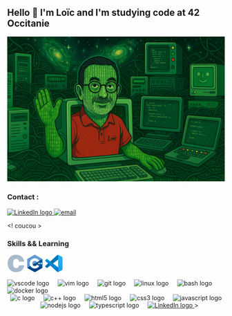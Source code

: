 ## Hello 🖖 I'm Loïc and I'm studying code at 42 Occitanie

![Image](./bin/LGE-GH.jpg)

### Contact :

 <a href="https://www.linkedin.com/in/loic-gerard-b97091137/" target="_blank"> <img src="https://cdn.jsdelivr.net/gh/devicons/devicon@latest/icons/linkedin/linkedin-original-wordmark.svg" height="100" alt="LinkedIn logo" />  </a>
 [![email](https://img.shields.io/badge/Email-D14836?logo=gmail&logoColor=white)](mailto:lgerard@student.42perignan.fr)

<! coucou > 
### Skills && Learning
<img src="https://raw.githubusercontent.com/devicons/devicon/master/icons/c/c-original.svg" width="40" height="40"/>  <img src="https://raw.githubusercontent.com/devicons/devicon/master/icons/cplusplus/cplusplus-original.svg" width="40" height="40"/>   <img src="https://raw.githubusercontent.com/devicons/devicon/master/icons/vscode/vscode-original.svg" width="40" height="40"/>


<img src="https://cdn.jsdelivr.net/gh/devicons/devicon/icons/vscode/vscode-original.svg" height="50" alt="vscode logo"  />
  <img width="12" />
  <img src="https://cdn.jsdelivr.net/gh/devicons/devicon/icons/vim/vim-original.svg" height="50" alt="vim logo"  />
  <img width="12" />
  <img src="https://cdn.jsdelivr.net/gh/devicons/devicon/icons/git/git-original.svg" height="50" alt="git logo"  />
  <img width="12" />
  <img src="https://cdn.jsdelivr.net/gh/devicons/devicon/icons/linux/linux-original.svg" height="50" alt="linux logo"  />
  <img width="12" />
  <img src="https://cdn.jsdelivr.net/gh/devicons/devicon/icons/bash/bash-original.svg" height="50" alt="bash logo"  />
  <img width="12" />
  <img src="https://icon.icepanel.io/Technology/svg/Docker.svg" height="50" alt="docker logo"  />
  <img width="12" />
</div>
<br>
<div align="center">
  <img src="https://icon.icepanel.io/Technology/svg/C.svg" height="50" alt="c logo"  />
  <img width="12" />
  <img src="https://icon.icepanel.io/Technology/svg/C%2B%2B-%28CPlusPlus%29.svg" height="50" alt="c++ logo"  />
  <img width="12" />
  <img src="https://cdn.jsdelivr.net/gh/devicons/devicon/icons/html5/html5-original.svg" height="50" alt="html5 logo"  />
  <img width="12" />
  <img src="https://cdn.jsdelivr.net/gh/devicons/devicon/icons/css3/css3-original.svg" height="50" alt="css3 logo"  />
  <img width="12" />
  <img src="https://cdn.jsdelivr.net/gh/devicons/devicon/icons/javascript/javascript-original.svg" height="50" alt="javascript logo"  />
  <img width="12" />
  <img src="https://icon.icepanel.io/Technology/svg/Node.js.svg" height="50" alt="nodejs logo"  />
  <img width="12" />
  <img src="https://icon.icepanel.io/Technology/svg/TypeScript.svg" height="50" alt="typescript logo"  />
  <img width="12" />

  <a href="https://www.linkedin.com/in/benjamin-poisson-783400176/" target="_blank">
    <img src="https://a11ybadges.com/badge?logo=linkedin" height="33" alt="LinkedIn logo"  />
  </a> >
